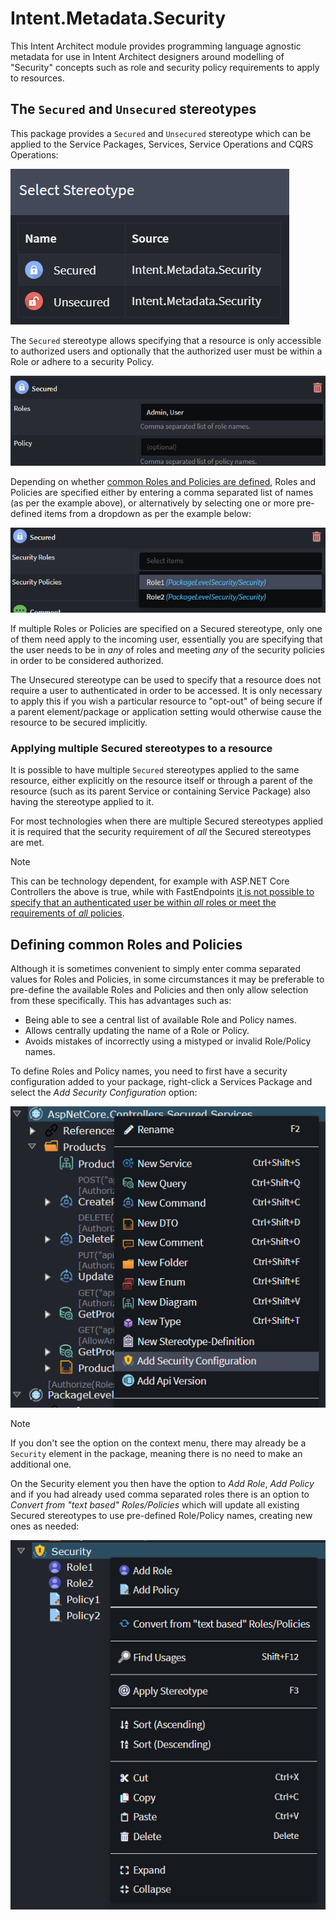 # Intent.Metadata.Security

This Intent Architect module provides programming language agnostic metadata for use in Intent Architect designers around modelling of "Security" concepts such as role and security policy requirements to apply to resources.

## The `Secured` and `Unsecured` stereotypes

This package provides a `Secured` and `Unsecured` stereotype which can be applied to the Service Packages, Services, Service Operations and CQRS Operations:

![Secured and Unsecured stereotypes](images/secured-and-unsecured-stereotypes.png)

The `Secured` stereotype allows specifying that a resource is only accessible to authorized users and optionally that the authorized user must be within a Role or adhere to a security Policy.

![The "Secured" stereotype showing an example of using comma separated names](images/secured-stereotype-comma-separated-names.png)

Depending on whether [common Roles and Policies are defined](#defining-common-roles-and-policies), Roles and Policies are specified either by entering a comma separated list of names (as per the example above), or alternatively by selecting one or more pre-defined items from a dropdown as per the example below:

![The "Secured" stereotype showing an example of using pre-defined common names](images/secured-stereotype-common-names.png)

If multiple Roles or Policies are specified on a Secured stereotype, only one of them need apply to the incoming user, essentially you are specifying that the user needs to be in _any_ of roles and meeting _any_ of the security policies in order to be considered authorized.

The Unsecured stereotype can be used to specify that a resource does not require a user to authenticated in order to be accessed. It is only necessary to apply this if you wish a particular resource to "opt-out" of being secure if a parent element/package or application setting would otherwise cause the resource to be secured implicitly.

### Applying multiple Secured stereotypes to a resource

It is possible to have multiple `Secured` stereotypes applied to the same resource, either explicitly on the resource itself or through a parent of the resource (such as its parent Service or containing Service Package) also having the stereotype applied to it.

For most technologies when there are multiple Secured stereotypes applied it is required that the security requirement of _all_ the Secured stereotypes are met.

> [!NOTE]
>
> This can be technology dependent, for example with ASP.NET Core Controllers the above is true, while with FastEndpoints [it is not possible to specify that an authenticated user be within _all_ roles or meet the requirements of _all_ policies](https://fast-endpoints.com/docs/security).

## Defining common Roles and Policies

Although it is sometimes convenient to simply enter comma separated values for Roles and Policies, in some circumstances it may be preferable to pre-define the available Roles and Policies and then only allow selection from these specifically. This has advantages such as:

- Being able to see a central list of available Role and Policy names.
- Allows centrally updating the name of a Role or Policy.
- Avoids mistakes of incorrectly using a mistyped or invalid Role/Policy names.

To define Roles and Policy names, you need to first have a security configuration added to your package, right-click a Services Package and select the _Add Security Configuration_ option:

![The _Add Security Configuration_-_ option](images/add-security-configuration-menu-option.png)

> [!NOTE]
>
> If you don't see the option on the context menu, there may already be a `Security` element in the package, meaning there is no need to make an additional one.

On the Security element you then have the option to _Add Role_, _Add Policy_ and if you had already used comma separated roles there is an option to _Convert from "text based" Roles/Policies_ which will update all existing Secured stereotypes to use pre-defined Role/Policy names, creating new ones as needed:

![Security element context menu options](images/security-element-menu-options.png)
